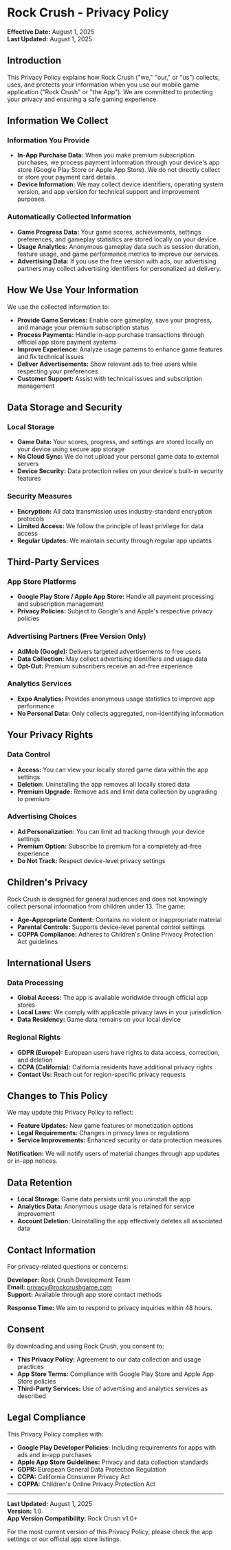 # Rock Crush - Privacy Policy

**Effective Date:** August 1, 2025  
**Last Updated:** August 1, 2025

## Introduction

This Privacy Policy explains how Rock Crush ("we," "our," or "us") collects, uses, and protects your information when you use our mobile game application ("Rock Crush" or "the App"). We are committed to protecting your privacy and ensuring a safe gaming experience.

## Information We Collect

### Information You Provide
- **In-App Purchase Data:** When you make premium subscription purchases, we process payment information through your device's app store (Google Play Store or Apple App Store). We do not directly collect or store your payment card details.
- **Device Information:** We may collect device identifiers, operating system version, and app version for technical support and improvement purposes.

### Automatically Collected Information
- **Game Progress Data:** Your game scores, achievements, settings preferences, and gameplay statistics are stored locally on your device.
- **Usage Analytics:** Anonymous gameplay data such as session duration, feature usage, and game performance metrics to improve our services.
- **Advertising Data:** If you use the free version with ads, our advertising partners may collect advertising identifiers for personalized ad delivery.

## How We Use Your Information

We use the collected information to:
- **Provide Game Services:** Enable core gameplay, save your progress, and manage your premium subscription status
- **Process Payments:** Handle in-app purchase transactions through official app store payment systems
- **Improve Experience:** Analyze usage patterns to enhance game features and fix technical issues
- **Deliver Advertisements:** Show relevant ads to free users while respecting your preferences
- **Customer Support:** Assist with technical issues and subscription management

## Data Storage and Security

### Local Storage
- **Game Data:** Your scores, progress, and settings are stored locally on your device using secure app storage
- **No Cloud Sync:** We do not upload your personal game data to external servers
- **Device Security:** Data protection relies on your device's built-in security features

### Security Measures
- **Encryption:** All data transmission uses industry-standard encryption protocols
- **Limited Access:** We follow the principle of least privilege for data access
- **Regular Updates:** We maintain security through regular app updates

## Third-Party Services

### App Store Platforms
- **Google Play Store / Apple App Store:** Handle all payment processing and subscription management
- **Privacy Policies:** Subject to Google's and Apple's respective privacy policies

### Advertising Partners (Free Version Only)
- **AdMob (Google):** Delivers targeted advertisements to free users
- **Data Collection:** May collect advertising identifiers and usage data
- **Opt-Out:** Premium subscribers receive an ad-free experience

### Analytics Services
- **Expo Analytics:** Provides anonymous usage statistics to improve app performance
- **No Personal Data:** Only collects aggregated, non-identifying information

## Your Privacy Rights

### Data Control
- **Access:** You can view your locally stored game data within the app settings
- **Deletion:** Uninstalling the app removes all locally stored data
- **Premium Upgrade:** Remove ads and limit data collection by upgrading to premium

### Advertising Choices
- **Ad Personalization:** You can limit ad tracking through your device settings
- **Premium Option:** Subscribe to premium for a completely ad-free experience
- **Do Not Track:** Respect device-level privacy settings

## Children's Privacy

Rock Crush is designed for general audiences and does not knowingly collect personal information from children under 13. The game:
- **Age-Appropriate Content:** Contains no violent or inappropriate material
- **Parental Controls:** Supports device-level parental control settings
- **COPPA Compliance:** Adheres to Children's Online Privacy Protection Act guidelines

## International Users

### Data Processing
- **Global Access:** The app is available worldwide through official app stores
- **Local Laws:** We comply with applicable privacy laws in your jurisdiction
- **Data Residency:** Game data remains on your local device

### Regional Rights
- **GDPR (Europe):** European users have rights to data access, correction, and deletion
- **CCPA (California):** California residents have additional privacy rights
- **Contact Us:** Reach out for region-specific privacy requests

## Changes to This Policy

We may update this Privacy Policy to reflect:
- **Feature Updates:** New game features or monetization options
- **Legal Requirements:** Changes in privacy laws or regulations
- **Service Improvements:** Enhanced security or data protection measures

**Notification:** We will notify users of material changes through app updates or in-app notices.

## Data Retention

- **Local Storage:** Game data persists until you uninstall the app
- **Analytics Data:** Anonymous usage data is retained for service improvement
- **Account Deletion:** Uninstalling the app effectively deletes all associated data

## Contact Information

For privacy-related questions or concerns:

**Developer:** Rock Crush Development Team  
**Email:** privacy@rockcrushgame.com  
**Support:** Available through app store contact methods

**Response Time:** We aim to respond to privacy inquiries within 48 hours.

## Consent

By downloading and using Rock Crush, you consent to:
- **This Privacy Policy:** Agreement to our data collection and usage practices
- **App Store Terms:** Compliance with Google Play Store and Apple App Store policies
- **Third-Party Services:** Use of advertising and analytics services as described

## Legal Compliance

This Privacy Policy complies with:
- **Google Play Developer Policies:** Including requirements for apps with ads and in-app purchases
- **Apple App Store Guidelines:** Privacy and data collection standards
- **GDPR:** European General Data Protection Regulation
- **CCPA:** California Consumer Privacy Act
- **COPPA:** Children's Online Privacy Protection Act

---

**Last Updated:** August 1, 2025  
**Version:** 1.0  
**App Version Compatibility:** Rock Crush v1.0+

For the most current version of this Privacy Policy, please check the app settings or our official app store listings.